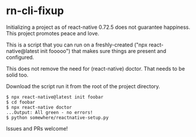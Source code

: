 # rn-cli-fixup
Initializing a project as of react-native 0.72.5 does not guarantee happiness. This project promotes peace and love.

This is a script that you can run on a freshly-created ("npx react-native@latest init fooooo") that makes sure things are present and configured.

This does not remove the need for (react-native) doctor. That needs to be solid too.

Download the script run it from the root of the project directory.

    $ npx react-native@latest init foobar
    $ cd foobar
    $ npx react-native doctor
    ...Output: All green - no errors!
    $ python somewhere/reactnative-setup.py

Issues and PRs welcome!

